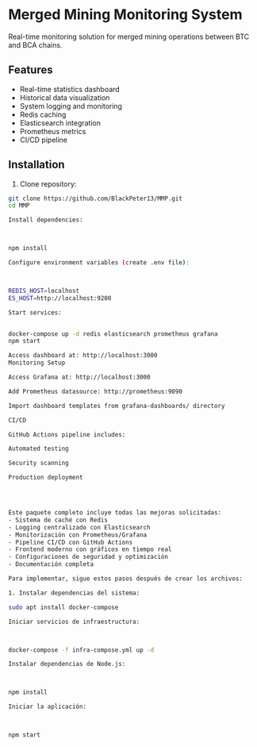# Merged Mining Monitoring System

Real-time monitoring solution for merged mining operations between BTC and BCA chains.

## Features
- Real-time statistics dashboard
- Historical data visualization
- System logging and monitoring
- Redis caching
- Elasticsearch integration
- Prometheus metrics
- CI/CD pipeline

## Installation
1. Clone repository:
```bash
git clone https://github.com/BlackPeter13/MMP.git
cd MMP

Install dependencies:



npm install

Configure environment variables (create .env file):



REDIS_HOST=localhost
ES_HOST=http://localhost:9200

Start services:


docker-compose up -d redis elasticsearch prometheus grafana
npm start

Access dashboard at: http://localhost:3000
Monitoring Setup

Access Grafana at: http://localhost:3000

Add Prometheus datasource: http://prometheus:9090

Import dashboard templates from grafana-dashboards/ directory

CI/CD

GitHub Actions pipeline includes:

Automated testing

Security scanning

Production deployment




Este paquete completo incluye todas las mejoras solicitadas:
- Sistema de caché con Redis
- Logging centralizado con Elasticsearch
- Monitorización con Prometheus/Grafana
- Pipeline CI/CD con GitHub Actions
- Frontend moderno con gráficos en tiempo real
- Configuraciones de seguridad y optimización
- Documentación completa

Para implementar, sigue estos pasos después de crear los archivos:

1. Instalar dependencias del sistema:

sudo apt install docker-compose

Iniciar servicios de infraestructura:



docker-compose -f infra-compose.yml up -d

Instalar dependencias de Node.js:



npm install

Iniciar la aplicación:



npm start
